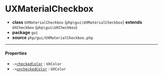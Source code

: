 # UXMaterialCheckbox

- **class** `UXMaterialCheckbox` (`php\gui\UXMaterialCheckbox`) **extends** `UXCheckbox` (`php\gui\UXCheckbox`)
- **package** `gui`
- **source** `php/gui/UXMaterialCheckbox.php`

---

#### Properties

- `->`[`checkedColor`](#prop-checkedcolor) : `UXColor`
- `->`[`uncheckedColor`](#prop-uncheckedcolor) : `UXColor`
